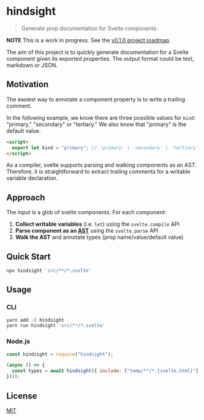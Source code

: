 # hindsight

> Generate prop documentation for Svelte components.

**NOTE** This is a work in progress. See the [v0.1.0 project roadmap](https://github.com/metonym/hindsight/projects/1).

The aim of this project is to quickly generate documentation for a Svelte component given its exported properties. The output format could be text, markdown or JSON.

## Motivation

The easiest way to annotate a component property is to write a trailing comment.

In the following example, we know there are three possible values for `kind`: "primary," "secondary" or "tertiary." We also know that "primary" is the default value.

```html
<script>
  export let kind = "primary"; // 'primary' | 'secondary' | 'tertiary'
</script>
```

As a compiler, svelte supports parsing and walking components as an AST. Therefore, it is straightforward to extract trailing comments for a writable variable declaration.

## Approach

The input is a glob of svelte components. For each component:

1. **Collect writable variables** (i.e. `let`) using the `svelte.compile` API
2. **Parse component as an [AST](https://en.wikipedia.org/wiki/Abstract_syntax_tree)** using the `svelte.parse` API
3. **Walk the AST** and annotate types (prop name/value/default value)

## Quick Start

```bash
npx hindsight 'src/**/*.svelte'
```

## Usage

### CLI

```bash
yarn add -D hindsight
yarn run hindsight 'src/**/*.svelte'
```

### Node.js

```js
const hindsight = require("hindsight");

(async () => {
  const types = await hindsight({ include: ["temp/**/*.{svelte,html}"] });
})();
```

## License

[MIT](LICENSE)
